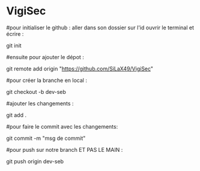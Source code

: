 # VigiSec

#pour initialiser le github : aller dans son dossier sur l'id ouvrir le terminal et écrire :

git init

#ensuite pour ajouter le dépot :

git remote add origin "https://github.com/SiLaX49/VigiSec"

#pour créer la branche en local :

git checkout -b dev-seb

#ajouter les changements :

git add .

#pour faire le commit avec les changements:

git commit -m "msg de commit"

#pour push sur notre branch ET PAS LE MAIN :

git push origin dev-seb

